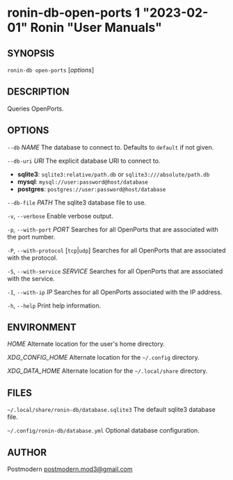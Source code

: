 # ronin-db-open-ports 1 "2023-02-01" Ronin "User Manuals"

## SYNOPSIS

`ronin-db open-ports` [*options*]

## DESCRIPTION

Queries OpenPorts.

## OPTIONS

`--db` *NAME*
  The database to connect to. Defaults to `default` if not given.

`--db-uri` *URI*
  The explicit database URI to connect to.

  * **sqlite3**: `sqlite3:relative/path.db` or `sqlite3:///absolute/path.db`
  * **mysql**: `mysql://user:password@host/database`
  * **postgres**: `postgres://user:password@host/database`

`--db-file` *PATH*
  The sqlite3 database file to use.

`-v`, `--verbose`
	Enable verbose output.

`-p`, `--with-port` *PORT*
  Searches for all OpenPorts that are associated with the port number.

`-P`, `--with-protocol` [`tcp`\|`udp`]
  Searches for all OpenPorts that are associated with the protocol.

`-S`, `--with-service` *SERVICE*
  Searches for all OpenPorts that are associated with the service.

`-I`, `--with-ip` *IP*
  Searches for all OpenPorts associated with the IP address.

`-h`, `--help`
  Print help information.

## ENVIRONMENT

*HOME*
  Alternate location for the user's home directory.

*XDG_CONFIG_HOME*
  Alternate location for the `~/.config` directory.

*XDG_DATA_HOME*
  Alternate location for the `~/.local/share` directory.

## FILES

`~/.local/share/ronin-db/database.sqlite3`
  The default sqlite3 database file.

`~/.config/ronin-db/database.yml`
  Optional database configuration.

## AUTHOR

Postmodern <postmodern.mod3@gmail.com>


